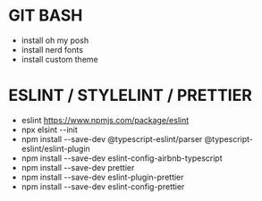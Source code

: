 # GIT BASH
- install oh my posh
- install nerd fonts
- install custom theme

# ESLINT / STYLELINT / PRETTIER
- eslint https://www.npmjs.com/package/eslint
- npx elsint --init
- npm install --save-dev @typescript-eslint/parser @typescript-eslint/eslint-plugin
- npm install --save-dev eslint-config-airbnb-typescript
- npm install --save-dev prettier
- npm install --save-dev eslint-plugin-prettier
- npm install --save-dev eslint-config-prettier
